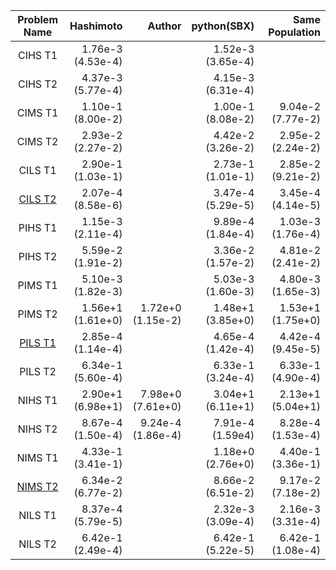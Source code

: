 |Problem Name|Hashimoto|Author|python(SBX)|Same Population
| :--: | --: | --: | --: | --:
|CIHS T1|1.76e-3<br>(4.53e-4)||1.52e-3<br>(3.65e-4)|
|CIHS T2|4.37e-3<br>(5.77e-4)||4.15e-3<br>(6.31e-4)
|CIMS T1|1.10e-1<br>(8.00e-2)||1.00e-1<br>(8.08e-2)|9.04e-2<br>(7.77e-2)
|CIMS T2|2.93e-2<br>(2.27e-2)||4.42e-2<br>(3.26e-2)|2.95e-2<br>(2.24e-2)
|CILS T1|2.90e-1<br>(1.03e-1)||2.73e-1<br>(1.01e-1)|2.85e-2<br>(9.21e-2)
|<u>CILS T2|2.07e-4<br>(8.58e-6)||3.47e-4<br>(5.29e-5)|3.45e-4<br>(4.14e-5)
|PIHS T1|1.15e-3<br>(2.11e-4)||9.89e-4<br>(1.84e-4)|1.03e-3<br>(1.76e-4)
|PIHS T2|5.59e-2<br>(1.91e-2)||3.36e-2<Br>(1.57e-2)|4.81e-2<br>(2.41e-2)
|PIMS T1|5.10e-3<br>(1.82e-3)||5.03e-3<br>(1.60e-3)|4.80e-3<br>(1.65e-3)
|PIMS T2|1.56e+1<br>(1.61e+0)|1.72e+0<br>(1.15e-2)|1.48e+1<br>(3.85e+0)|1.53e+1<br>(1.75e+0)
|<u>PILS T1|2.85e-4<br>(1.14e-4)||4.65e-4<br>(1.42e-4)|4.42e-4<br>(9.45e-5)
|PILS T2|6.34e-1<br>(5.60e-4)||6.33e-1<br>(3.24e-4)|6.33e-1<br>(4.90e-4)
|NIHS T1|2.90e+1<br>(6.98e+1)|7.98e+0<br>(7.61e+0)|3.04e+1<br>(6.11e+1)|2.13e+1<br>(5.04e+1)
|NIHS T2|8.67e-4<br>(1.50e-4)|9.24e-4<br>(1.86e-4)|7.91e-4<br>(1.59e4)|8.28e-4<br>(1.53e-4)
|NIMS T1|4.33e-1<br>(3.41e-1)||1.18e+0<br>(2.76e+0)|4.40e-1<br>(3.36e-1)
|<u>NIMS T2|6.34e-2<br>(6.77e-2)||8.66e-2<br>(6.51e-2)|9.17e-2<br>(7.18e-2)
|NILS T1|8.37e-4<br>(5.79e-5)||2.32e-3<br>(3.09e-4)|2.16e-3<br>(3.31e-4)
|NILS T2|6.42e-1<br>(2.49e-4)||6.42e-1<br>(5.22e-5)|6.42e-1<br>(1.08e-4)